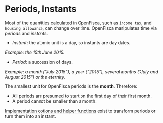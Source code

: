 # Periods, Instants

Most of the quantities calculated in OpenFisca, such as `income tax`, and `housing allowance`, can change over time. OpenFisca manipulates time via *periods* and *instants*.

- *Instant*: the atomic unit is a day, so instants are day dates.

_Example: the 15th June 2015._

- *Period*: a succession of days.

_Example: a month ("July 2015"), a year ("2015"), several months ("July and August 2015") or the eternity._

The smallest unit for OpenFisca periods is the **month**. Therefore:

- All periods are presumed to start on the first day of their first month.
- A period cannot be smaller than a month.


[Implementation options and helper functions](coding-the-legislation/35_periods.md) exist to transform periods or turn them into an instant.

